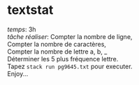 # textstat
_temps_: 3h   
_tâche réaliser_: Compter la nombre de ligne,   
                Compter la nombre de caractères,   
                Compter la nombre de lettre a, b, _   
                Déterminer les 5 plus fréquence lettre.   
Tapez `stack run pg9645.txt` pour executer.   
Enjoy...   
